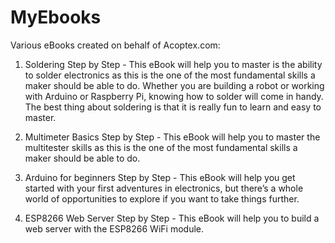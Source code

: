 # MyEbooks
Various eBooks created on behalf of Acoptex.com:

1. Soldering Step by Step - This eBook will help you to master is the ability to solder electronics as this is the one of the most fundamental skills a maker should be able to do. Whether you are building a robot or working with Arduino or Raspberry Pi, knowing how to solder will come in handy. The best thing about soldering is that it is really fun to learn and easy to master.

2. Multimeter Basics Step by Step - This eBook will help you to master the multitester skills as this is the one of the most fundamental skills a maker should be able to do. 

3. Arduino for beginners Step by Step - This eBook will help you get started with your first adventures in electronics, but there’s a whole world of opportunities to explore if you want to take things further.

4. ESP8266 Web Server Step by Step - This eBook will help you to build a web server with the ESP8266 WiFi module.
